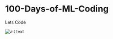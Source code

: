 # 100-Days-of-ML-Coding
Lets Code 

![alt text](https://d3q6qq2zt8nhwv.cloudfront.net/course/88250a4753dd47749d9b513cc71895aa.jpg)
